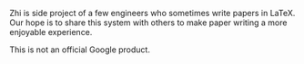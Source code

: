 Zhi is side project of a few engineers who sometimes write papers in
LaTeX.  Our hope is to share this system with others to make paper
writing a more enjoyable experience.

This is not an official Google product.
